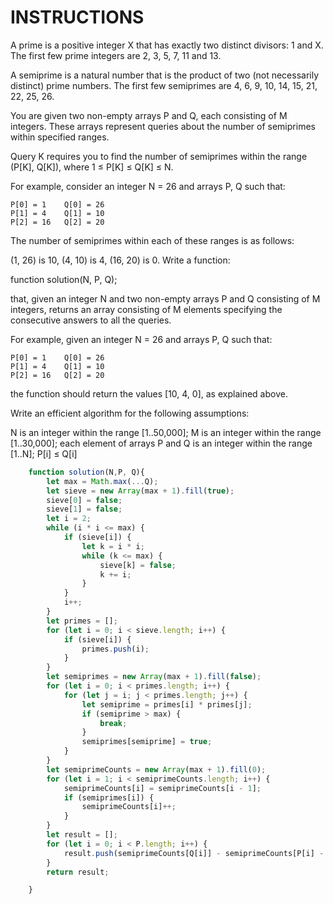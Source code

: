 # INSTRUCTIONS

A prime is a positive integer X that has exactly two distinct divisors: 1 and X. The first few prime integers are 2, 3, 5, 7, 11 and 13.

A semiprime is a natural number that is the product of two (not necessarily distinct) prime numbers. The first few semiprimes are 4, 6, 9, 10, 14, 15, 21, 22, 25, 26.

You are given two non-empty arrays P and Q, each consisting of M integers. These arrays represent queries about the number of semiprimes within specified ranges.

Query K requires you to find the number of semiprimes within the range (P[K], Q[K]), where 1 ≤ P[K] ≤ Q[K] ≤ N.

For example, consider an integer N = 26 and arrays P, Q such that:

    P[0] = 1    Q[0] = 26
    P[1] = 4    Q[1] = 10
    P[2] = 16   Q[2] = 20
The number of semiprimes within each of these ranges is as follows:

(1, 26) is 10,
(4, 10) is 4,
(16, 20) is 0.
Write a function:

function solution(N, P, Q);

that, given an integer N and two non-empty arrays P and Q consisting of M integers, returns an array consisting of M elements specifying the consecutive answers to all the queries.

For example, given an integer N = 26 and arrays P, Q such that:

    P[0] = 1    Q[0] = 26
    P[1] = 4    Q[1] = 10
    P[2] = 16   Q[2] = 20
the function should return the values [10, 4, 0], as explained above.

Write an efficient algorithm for the following assumptions:

N is an integer within the range [1..50,000];
M is an integer within the range [1..30,000];
each element of arrays P and Q is an integer within the range [1..N];
P[i] ≤ Q[i]

``` javascript
    function solution(N,P, Q){
        let max = Math.max(...Q);
        let sieve = new Array(max + 1).fill(true);
        sieve[0] = false;
        sieve[1] = false;
        let i = 2;
        while (i * i <= max) {
            if (sieve[i]) {
                let k = i * i;
                while (k <= max) {
                    sieve[k] = false;
                    k += i;
                }
            }
            i++;
        }
        let primes = [];
        for (let i = 0; i < sieve.length; i++) {
            if (sieve[i]) {
                primes.push(i);
            }
        }
        let semiprimes = new Array(max + 1).fill(false);
        for (let i = 0; i < primes.length; i++) {
            for (let j = i; j < primes.length; j++) {
                let semiprime = primes[i] * primes[j];
                if (semiprime > max) {
                    break;
                }
                semiprimes[semiprime] = true;
            }
        }
        let semiprimeCounts = new Array(max + 1).fill(0);
        for (let i = 1; i < semiprimeCounts.length; i++) {
            semiprimeCounts[i] = semiprimeCounts[i - 1];
            if (semiprimes[i]) {
                semiprimeCounts[i]++;
            }
        }
        let result = [];
        for (let i = 0; i < P.length; i++) {
            result.push(semiprimeCounts[Q[i]] - semiprimeCounts[P[i] - 1]);
        }
        return result;

    }

```